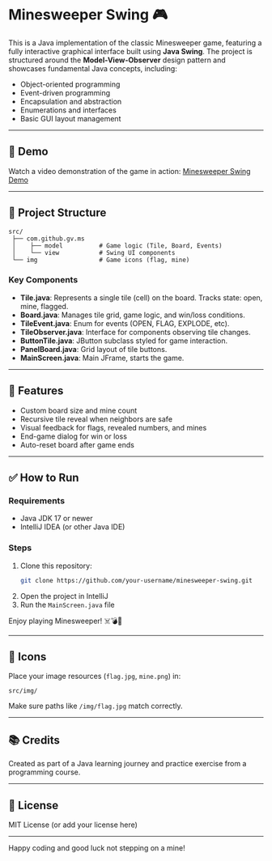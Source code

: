 # Minesweeper Swing 🎮

This is a Java implementation of the classic Minesweeper game, featuring a fully interactive graphical interface built using **Java Swing**. The project is structured around the **Model-View-Observer** design pattern and showcases fundamental Java concepts, including:

- Object-oriented programming
- Event-driven programming
- Encapsulation and abstraction
- Enumerations and interfaces
- Basic GUI layout management

---

## 🎥 Demo
Watch a video demonstration of the game in action: [Minesweeper Swing Demo](https://www.youtube.com/watch?v=WKF4BkrsRTs)

---

## 🧠 Project Structure

```
src/
 ├── com.github.gv.ms
 │    ├── model          # Game logic (Tile, Board, Events)
 │    └── view           # Swing UI components
 └── img                 # Game icons (flag, mine)
```

### Key Components
- **Tile.java**: Represents a single tile (cell) on the board. Tracks state: open, mine, flagged.
- **Board.java**: Manages tile grid, game logic, and win/loss conditions.
- **TileEvent.java**: Enum for events (OPEN, FLAG, EXPLODE, etc).
- **TileObserver.java**: Interface for components observing tile changes.
- **ButtonTile.java**: JButton subclass styled for game interaction.
- **PanelBoard.java**: Grid layout of tile buttons.
- **MainScreen.java**: Main JFrame, starts the game.

---

## 🧩 Features
- Custom board size and mine count
- Recursive tile reveal when neighbors are safe
- Visual feedback for flags, revealed numbers, and mines
- End-game dialog for win or loss
- Auto-reset board after game ends

---

## ✅ How to Run

### Requirements
- Java JDK 17 or newer
- IntelliJ IDEA (or other Java IDE)

### Steps
1. Clone this repository:
   ```bash
   git clone https://github.com/your-username/minesweeper-swing.git
   ```
2. Open the project in IntelliJ
3. Run the `MainScreen.java` file

Enjoy playing Minesweeper! ☠️💣🚩

---

## 📸 Icons
Place your image resources (`flag.jpg`, `mine.png`) in:
```
src/img/
```
Make sure paths like `/img/flag.jpg` match correctly.

---

## 📚 Credits
Created as part of a Java learning journey and practice exercise from a programming course.

---

## 📜 License
MIT License (or add your license here)

---

Happy coding and good luck not stepping on a mine!
